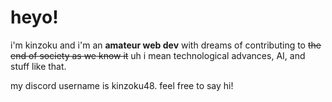 # heyo!
i'm kinzoku and i'm an **amateur web dev** with dreams of contributing to ~~the end of society as we know it~~
uh i mean technological advances, AI, and stuff like that.

my discord username is kinzoku48. feel free to say hi!
